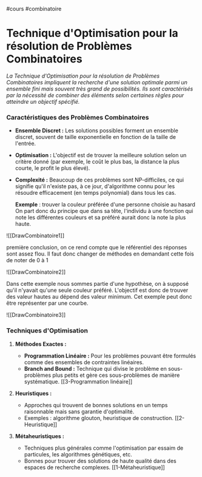 
#cours #combinatoire
# Technique d'Optimisation pour la résolution de Problèmes Combinatoires


*La Technique d'Optimisation pour la résolution de Problèmes Combinatoires impliquent la recherche d'une solution optimale parmi un ensemble fini mais souvent très grand de possibilités. Ils sont caractérisés par la nécessité de combiner des éléments selon certaines règles pour atteindre un objectif spécifié.*


### Caractéristiques des Problèmes Combinatoires

* **Ensemble Discret :** Les solutions possibles forment un ensemble discret, souvent de taille exponentielle en fonction de la taille de l'entrée.

 * **Optimisation :** L'objectif est de trouver la meilleure solution selon un critère donné (par exemple, le coût le plus bas, la distance la plus courte, le profit le plus élevé).

 * **Complexité :** Beaucoup de ces problèmes sont NP-difficiles, ce qui signifie qu'il n'existe pas, à ce jour, d'algorithme connu pour les résoudre efficacement (en temps polynomial) dans tous les cas.


   **Exemple** :  trouver la couleur préférée d'une personne choisie au hasard
   On part donc du principe que dans sa tête, l'individu à une fonction qui note les différentes couleurs et sa préféré aurait donc la note la plus haute.
   

![[DrawCombinatoire1]]

première conclusion, on ce rend compte que le référentiel des réponses sont assez flou. Il faut donc changer de méthodes en demandant cette fois de noter de 0 à 1 

![[DrawCombinatoire2]]

Dans cette exemple nous sommes partie d'une hypothèse, on à supposé qu'il n'yavait qu'une seule couleur préféré. L'objectif est donc de trouver des valeur hautes au dépend des valeur minimum. Cet exemple peut donc être représenter par une courbe. 

![[DrawCombinatoire3]]

### Techniques d'Optimisation

1. **Méthodes Exactes :**
    - **Programmation Linéaire :** Pour les problèmes pouvant être formulés comme des ensembles de contraintes linéaires.
    - **Branch and Bound :** Technique qui divise le problème en sous-problèmes plus petits et gère ces sous-problèmes de manière systématique.
	 [[3-Programmation linéaire]]
    
2. **Heuristiques :**
    - Approches qui trouvent de bonnes solutions en un temps raisonnable mais sans garantie d'optimalité.
    - Exemples : algorithme glouton, heuristique de construction.
    [[2-Heuristique]]

3. **Métaheuristiques :**
    - Techniques plus générales comme l'optimisation par essaim de particules, les algorithmes génétiques, etc.
    - Bonnes pour trouver des solutions de haute qualité dans des espaces de recherche complexes.
    [[1-Métaheuristique]]
